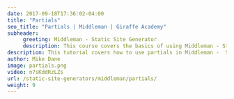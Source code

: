 ```yaml
---
date: 2017-09-18T17:36:02-04:00
title: "Partials"
seo_title: "Partials | Middleman | Giraffe Academy"
subheader:
     greeting: Middleman - Static Site Generator
     description: This course covers the basics of using Middleman - Static Site Generator. Work your way through the videos and we'll teach you everything you need to know to create a professional and scalable website or blog!
description: This tutorial covers how to use partials in Middleman -  Static Site Generator.
author: Mike Dane
image: partials.png
video: n7sKddRzLZs
url: /static-site-generators/middleman/partials/
weight: 9
---
```

